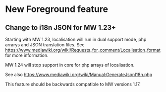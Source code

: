 # New Foreground feature

## Change to i18n JSON for MW 1.23+

Starting with MW 1.23, localisation will run in dual support mode, php arrarys and JSON translation files. See https://www.mediawiki.org/wiki/Requests_for_comment/Localisation_format for more information.

MW 1.24 will stop support in core for php arrays of localisation.

See also https://www.mediawiki.org/wiki/Manual:GenerateJsonI18n.php

This feature should be backwards compatible to MW versions 1.17.